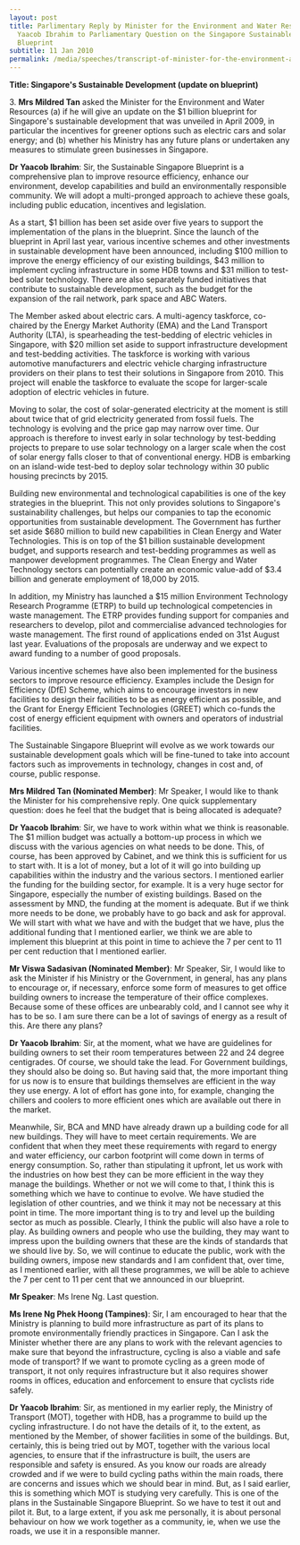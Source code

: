 ```yaml
---
layout: post
title: Parlimentary Reply by Minister for the Environment and Water Resources Dr
  Yaacob Ibrahim to Parliamentary Question on the Singapore Sustainable
  Blueprint
subtitle: 11 Jan 2010
permalink: /media/speeches/transcript-of-minister-for-the-environment-and-water-resources-dr-yaacob-ibrahim's-reply-to-parliamentary-question-on-the-singapore-sustainable-blueprint-on-11-january-2010
---
```

**Title: Singapore's Sustainable Development (update on blueprint)**

3\. **Mrs Mildred Tan** asked the Minister for the Environment and Water Resources (a) if he will give an update on the $1 billion blueprint for Singapore's sustainable development that was unveiled in April 2009, in particular the incentives for greener options such as electric cars and solar energy; and (b) whether his Ministry has any future plans or undertaken any measures to stimulate green businesses in Singapore.

**Dr Yaacob Ibrahim**: Sir, the Sustainable Singapore Blueprint is a comprehensive plan to improve resource efficiency, enhance our environment, develop capabilities and build an environmentally responsible community. We will adopt a multi-pronged approach to achieve these goals, including public education, incentives and legislation.

As a start, $1 billion has been set aside over five years to support the implementation of the plans in the blueprint. Since the launch of the blueprint in April last year, various incentive schemes and other investments in sustainable development have been announced, including $100 million to improve the energy efficiency of our existing buildings, $43 million to implement cycling infrastructure in some HDB towns and $31 million to test-bed solar technology. There are also separately funded initiatives that contribute to sustainable development, such as the budget for the expansion of the rail network, park space and ABC Waters.

The Member asked about electric cars. A multi-agency taskforce, co-chaired by the Energy Market Authority (EMA) and the Land Transport Authority (LTA), is spearheading the test-bedding of electric vehicles in Singapore, with $20 million set aside to support infrastructure development and test-bedding activities. The taskforce is working with various automotive manufacturers and electric vehicle charging infrastructure providers on their plans to test their solutions in Singapore from 2010. This project will enable the taskforce to evaluate the scope for larger-scale adoption of electric vehicles in future.

Moving to solar, the cost of solar-generated electricity at the moment is still about twice that of grid electricity generated from fossil fuels. The technology is evolving and the price gap may narrow over time. Our approach is therefore to invest early in solar technology by test-bedding projects to prepare to use solar technology on a larger scale when the cost of solar energy falls closer to that of conventional energy. HDB is embarking on an island-wide test-bed to deploy solar technology within 30 public housing precincts by 2015.

Building new environmental and technological capabilities is one of the key strategies in the blueprint. This not only provides solutions to Singapore's sustainability challenges, but helps our companies to tap the economic opportunities from sustainable development. The Government has further set aside $680 million to build new capabilities in Clean Energy and Water Technologies. This is on top of the $1 billion sustainable development budget, and supports research and test-bedding programmes as well as manpower development programmes. The Clean Energy and Water Technology sectors can potentially create an economic value-add of $3.4 billion and generate employment of 18,000 by 2015.

In addition, my Ministry has launched a $15 million Environment Technology Research Programme (ETRP) to build up technological competencies in waste management. The ETRP provides funding support for companies and researchers to develop, pilot and commercialise advanced technologies for waste management. The first round of applications ended on 31st August last year. Evaluations of the proposals are underway and we expect to award funding to a number of good proposals.

Various incentive schemes have also been implemented for the business sectors to improve resource efficiency. Examples include the Design for Efficiency (DfE) Scheme, which aims to encourage investors in new facilities to design their facilities to be as energy efficient as possible, and the Grant for Energy Efficient Technologies (GREET) which co-funds the cost of energy efficient equipment with owners and operators of industrial facilities.

The Sustainable Singapore Blueprint will evolve as we work towards our sustainable development goals which will be fine-tuned to take into account factors such as improvements in technology, changes in cost and, of course, public response.

**Mrs Mildred Tan (Nominated Member)**: Mr Speaker, I would like to thank the Minister for his comprehensive reply. One quick supplementary question: does he feel that the budget that is being allocated is adequate?

**Dr Yaacob Ibrahim**: Sir, we have to work within what we think is reasonable. The $1 million budget was actually a bottom-up process in which we discuss with the various agencies on what needs to be done. This, of course, has been approved by Cabinet, and we think this is sufficient for us to start with. It is a lot of money, but a lot of it will go into building up capabilities within the industry and the various sectors. I mentioned earlier the funding for the building sector, for example. It is a very huge sector for Singapore, especially the number of existing buildings. Based on the assessment by MND, the funding at the moment is adequate. But if we think more needs to be done, we probably have to go back and ask for approval. We will start with what we have and with the budget that we have, plus the additional funding that I mentioned earlier, we think we are able to implement this blueprint at this point in time to achieve the 7 per cent to 11 per cent reduction that I mentioned earlier.

**Mr Viswa Sadasivan (Nominated Member)**: Mr Speaker, Sir, I would like to ask the Minister if his Ministry or the Government, in general, has any plans to encourage or, if necessary, enforce some form of measures to get office building owners to increase the temperature of their office complexes. Because some of these offices are unbearably cold, and I cannot see why it has to be so. I am sure there can be a lot of savings of energy as a result of this. Are there any plans?

**Dr Yaacob Ibrahim**: Sir, at the moment, what we have are guidelines for building owners to set their room temperatures between 22 and 24 degree centigrades. Of course, we should take the lead. For Government buildings, they should also be doing so. But having said that, the more important thing for us now is to ensure that buildings themselves are efficient in the way they use energy. A lot of effort has gone into, for example, changing the chillers and coolers to more efficient ones which are available out there in the market.

Meanwhile, Sir, BCA and MND have already drawn up a building code for all new buildings. They will have to meet certain requirements. We are confident that when they meet these requirements with regard to energy and water efficiency, our carbon footprint will come down in terms of energy consumption. So, rather than stipulating it upfront, let us work with the industries on how best they can be more efficient in the way they manage the buildings. Whether or not we will come to that, I think this is something which we have to continue to evolve. We have studied the legislation of other countries, and we think it may not be necessary at this point in time. The more important thing is to try and level up the building sector as much as possible. Clearly, I think the public will also have a role to play. As building owners and people who use the building, they may want to impress upon the building owners that these are the kinds of standards that we should live by. So, we will continue to educate the public, work with the building owners, impose new standards and I am confident that, over time, as I mentioned earlier, with all these programmes, we will be able to achieve the 7 per cent to 11 per cent that we announced in our blueprint.

**Mr Speaker**: Ms Irene Ng. Last question.

**Ms Irene Ng Phek Hoong (Tampines)**: Sir, I am encouraged to hear that the Ministry is planning to build more infrastructure as part of its plans to promote environmentally friendly practices in Singapore. Can I ask the Minister whether there are any plans to work with the relevant agencies to make sure that beyond the infrastructure, cycling is also a viable and safe mode of transport? If we want to promote cycling as a green mode of transport, it not only requires infrastructure but it also requires shower rooms in offices, education and enforcement to ensure that cyclists ride safely.

**Dr Yaacob Ibrahim**: Sir, as mentioned in my earlier reply, the Ministry of Transport (MOT), together with HDB, has a programme to build up the cycling infrastructure. I do not have the details of it, to the extent, as mentioned by the Member, of shower facilities in some of the buildings. But, certainly, this is being tried out by MOT, together with the various local agencies, to ensure that if the infrastructure is built, the users are responsible and safety is ensured. As you know our roads are already crowded and if we were to build cycling paths within the main roads, there are concerns and issues which we should bear in mind. But, as I said earlier, this is something which MOT is studying very carefully. This is one of the plans in the Sustainable Singapore Blueprint. So we have to test it out and pilot it. But, to a large extent, if you ask me personally, it is about personal behaviour on how we work together as a community, ie, when we use the roads, we use it in a responsible manner.